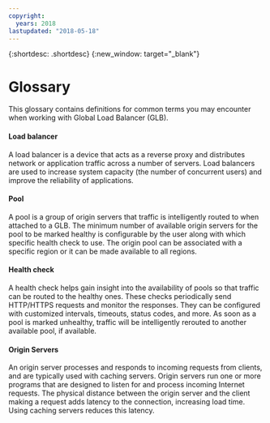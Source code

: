 ```yaml
---
copyright:
  years: 2018
lastupdated: "2018-05-18"
---
```


{:shortdesc: .shortdesc}
{:new_window: target="_blank"}


# Glossary
This glossary contains definitions for common terms you may encounter when working with Global Load Balancer (GLB).

#### Load balancer
A load balancer is a device that acts as a reverse proxy and distributes network or application traffic across a number of servers. Load balancers are used to increase system capacity (the number of concurrent users) and improve the reliability of applications.

#### Pool
A pool is a group of origin servers that traffic is intelligently routed to when attached to a GLB. The minimum number of available origin servers for the pool to be marked healthy is configurable by the user along with which specific health check to use. The origin pool can be associated with a specific region or it can be made available to all regions.

#### Health check
A health check helps gain insight into the availability of pools so that traffic can be routed to the healthy ones. These checks periodically send HTTP/HTTPS requests and monitor the responses. They can be configured with customized intervals, timeouts, status codes, and more. As soon as a pool is marked unhealthy, traffic will be intelligently rerouted to another available pool, if available.

#### Origin Servers
An origin server processes and responds to incoming requests from clients, and are typically used with caching servers. Origin servers run one or more programs that are designed to listen for and process incoming Internet requests. The physical distance between the origin server and the client making a request adds latency to the connection, increasing load time. Using caching servers reduces this latency.


